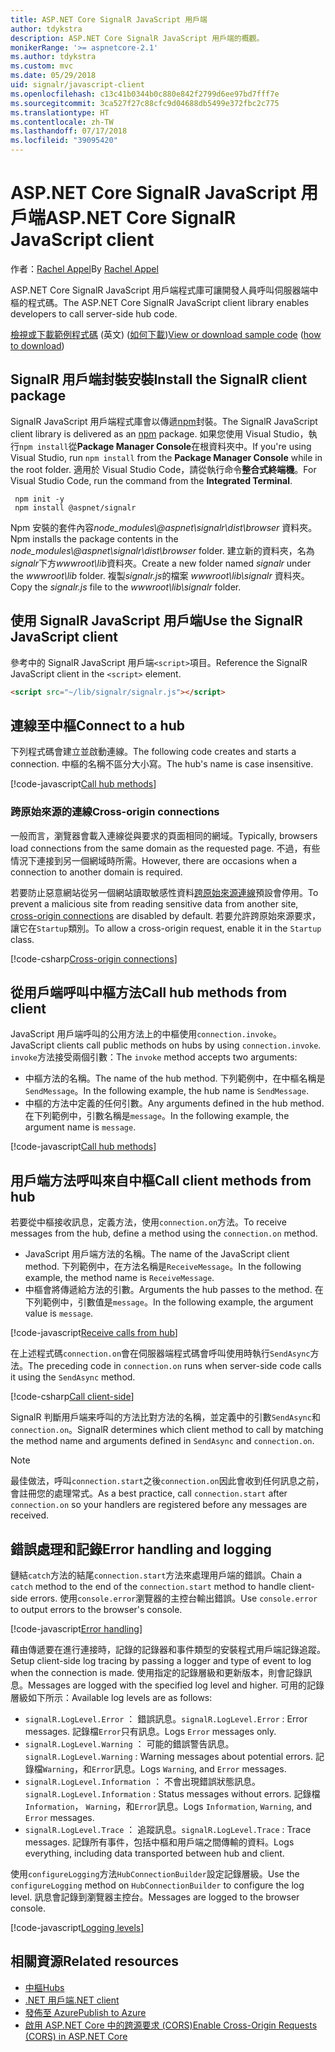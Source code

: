 ```yaml
---
title: ASP.NET Core SignalR JavaScript 用戶端
author: tdykstra
description: ASP.NET Core SignalR JavaScript 用戶端的概觀。
monikerRange: '>= aspnetcore-2.1'
ms.author: tdykstra
ms.custom: mvc
ms.date: 05/29/2018
uid: signalr/javascript-client
ms.openlocfilehash: c13c41b0344b0c880e842f2799d6ee97bd7fff7e
ms.sourcegitcommit: 3ca527f27c88cfc9d04688db5499e372fbc2c775
ms.translationtype: HT
ms.contentlocale: zh-TW
ms.lasthandoff: 07/17/2018
ms.locfileid: "39095420"
---
```

# <a name="aspnet-core-signalr-javascript-client"></a><span data-ttu-id="47deb-103">ASP.NET Core SignalR JavaScript 用戶端</span><span class="sxs-lookup"><span data-stu-id="47deb-103">ASP.NET Core SignalR JavaScript client</span></span>

<span data-ttu-id="47deb-104">作者：[Rachel Appel](http://twitter.com/rachelappel)</span><span class="sxs-lookup"><span data-stu-id="47deb-104">By [Rachel Appel](http://twitter.com/rachelappel)</span></span>

<span data-ttu-id="47deb-105">ASP.NET Core SignalR JavaScript 用戶端程式庫可讓開發人員呼叫伺服器端中樞的程式碼。</span><span class="sxs-lookup"><span data-stu-id="47deb-105">The ASP.NET Core SignalR JavaScript client library enables developers to call server-side hub code.</span></span>

<span data-ttu-id="47deb-106">[檢視或下載範例程式碼](https://github.com/aspnet/Docs/tree/live/aspnetcore/signalr/javascript-client/sample) \(英文\) ([如何下載](xref:tutorials/index#how-to-download-a-sample))</span><span class="sxs-lookup"><span data-stu-id="47deb-106">[View or download sample code](https://github.com/aspnet/Docs/tree/live/aspnetcore/signalr/javascript-client/sample) ([how to download](xref:tutorials/index#how-to-download-a-sample))</span></span>

## <a name="install-the-signalr-client-package"></a><span data-ttu-id="47deb-107">SignalR 用戶端封裝安裝</span><span class="sxs-lookup"><span data-stu-id="47deb-107">Install the SignalR client package</span></span>

<span data-ttu-id="47deb-108">SignalR JavaScript 用戶端程式庫會以傳遞[npm](https://www.npmjs.com/)封裝。</span><span class="sxs-lookup"><span data-stu-id="47deb-108">The SignalR JavaScript client library is delivered as an [npm](https://www.npmjs.com/) package.</span></span> <span data-ttu-id="47deb-109">如果您使用 Visual Studio，執行`npm install`從**Package Manager Console**在根資料夾中。</span><span class="sxs-lookup"><span data-stu-id="47deb-109">If you're using Visual Studio, run `npm install` from the **Package Manager Console** while in the root folder.</span></span> <span data-ttu-id="47deb-110">適用於 Visual Studio Code，請從執行命令**整合式終端機**。</span><span class="sxs-lookup"><span data-stu-id="47deb-110">For Visual Studio Code, run the command from the **Integrated Terminal**.</span></span>

  ```console
   npm init -y
   npm install @aspnet/signalr
  ```

<span data-ttu-id="47deb-111">Npm 安裝的套件內容*node_modules\\@aspnet\signalr\dist\browser* 資料夾。</span><span class="sxs-lookup"><span data-stu-id="47deb-111">Npm installs the package contents in the *node_modules\\@aspnet\signalr\dist\browser* folder.</span></span> <span data-ttu-id="47deb-112">建立新的資料夾，名為*signalr*下方*wwwroot\\lib*資料夾。</span><span class="sxs-lookup"><span data-stu-id="47deb-112">Create a new folder named *signalr* under the *wwwroot\\lib* folder.</span></span> <span data-ttu-id="47deb-113">複製*signalr.js*的檔案 *wwwroot\lib\signalr* 資料夾。</span><span class="sxs-lookup"><span data-stu-id="47deb-113">Copy the *signalr.js* file to the *wwwroot\lib\signalr* folder.</span></span>

## <a name="use-the-signalr-javascript-client"></a><span data-ttu-id="47deb-114">使用 SignalR JavaScript 用戶端</span><span class="sxs-lookup"><span data-stu-id="47deb-114">Use the SignalR JavaScript client</span></span>

<span data-ttu-id="47deb-115">參考中的 SignalR JavaScript 用戶端`<script>`項目。</span><span class="sxs-lookup"><span data-stu-id="47deb-115">Reference the SignalR JavaScript client in the `<script>` element.</span></span>

```html
<script src="~/lib/signalr/signalr.js"></script>
```

## <a name="connect-to-a-hub"></a><span data-ttu-id="47deb-116">連線至中樞</span><span class="sxs-lookup"><span data-stu-id="47deb-116">Connect to a hub</span></span>

<span data-ttu-id="47deb-117">下列程式碼會建立並啟動連線。</span><span class="sxs-lookup"><span data-stu-id="47deb-117">The following code creates and starts a connection.</span></span> <span data-ttu-id="47deb-118">中樞的名稱不區分大小寫。</span><span class="sxs-lookup"><span data-stu-id="47deb-118">The hub's name is case insensitive.</span></span>

[!code-javascript[Call hub methods](javascript-client/sample/wwwroot/js/chat.js?range=9-12,28)]

### <a name="cross-origin-connections"></a><span data-ttu-id="47deb-119">跨原始來源的連線</span><span class="sxs-lookup"><span data-stu-id="47deb-119">Cross-origin connections</span></span>

<span data-ttu-id="47deb-120">一般而言，瀏覽器會載入連線從與要求的頁面相同的網域。</span><span class="sxs-lookup"><span data-stu-id="47deb-120">Typically, browsers load connections from the same domain as the requested page.</span></span> <span data-ttu-id="47deb-121">不過，有些情況下連接到另一個網域時所需。</span><span class="sxs-lookup"><span data-stu-id="47deb-121">However, there are occasions when a connection to another domain is required.</span></span>

<span data-ttu-id="47deb-122">若要防止惡意網站從另一個網站讀取敏感性資料[跨原始來源連線](xref:security/cors)預設會停用。</span><span class="sxs-lookup"><span data-stu-id="47deb-122">To prevent a malicious site from reading sensitive data from another site, [cross-origin connections](xref:security/cors) are disabled by default.</span></span> <span data-ttu-id="47deb-123">若要允許跨原始來源要求，讓它在`Startup`類別。</span><span class="sxs-lookup"><span data-stu-id="47deb-123">To allow a cross-origin request, enable it in the `Startup` class.</span></span>

[!code-csharp[Cross-origin connections](javascript-client/sample/Startup.cs?highlight=29-35,56)]

## <a name="call-hub-methods-from-client"></a><span data-ttu-id="47deb-124">從用戶端呼叫中樞方法</span><span class="sxs-lookup"><span data-stu-id="47deb-124">Call hub methods from client</span></span>

<span data-ttu-id="47deb-125">JavaScript 用戶端呼叫的公用方法上的中樞使用`connection.invoke`。</span><span class="sxs-lookup"><span data-stu-id="47deb-125">JavaScript clients call public methods on hubs by using `connection.invoke`.</span></span> <span data-ttu-id="47deb-126">`invoke`方法接受兩個引數：</span><span class="sxs-lookup"><span data-stu-id="47deb-126">The `invoke` method accepts two arguments:</span></span>

* <span data-ttu-id="47deb-127">中樞方法的名稱。</span><span class="sxs-lookup"><span data-stu-id="47deb-127">The name of the hub method.</span></span> <span data-ttu-id="47deb-128">下列範例中，在中樞名稱是`SendMessage`。</span><span class="sxs-lookup"><span data-stu-id="47deb-128">In the following example, the hub name is `SendMessage`.</span></span>
* <span data-ttu-id="47deb-129">中樞的方法中定義的任何引數。</span><span class="sxs-lookup"><span data-stu-id="47deb-129">Any arguments defined in the hub method.</span></span> <span data-ttu-id="47deb-130">在下列範例中，引數名稱是`message`。</span><span class="sxs-lookup"><span data-stu-id="47deb-130">In the following example, the argument name is `message`.</span></span>

[!code-javascript[Call hub methods](javascript-client/sample/wwwroot/js/chat.js?range=24)]

## <a name="call-client-methods-from-hub"></a><span data-ttu-id="47deb-131">用戶端方法呼叫來自中樞</span><span class="sxs-lookup"><span data-stu-id="47deb-131">Call client methods from hub</span></span>

<span data-ttu-id="47deb-132">若要從中樞接收訊息，定義方法，使用`connection.on`方法。</span><span class="sxs-lookup"><span data-stu-id="47deb-132">To receive messages from the hub, define a method using the `connection.on` method.</span></span>

* <span data-ttu-id="47deb-133">JavaScript 用戶端方法的名稱。</span><span class="sxs-lookup"><span data-stu-id="47deb-133">The name of the JavaScript client method.</span></span> <span data-ttu-id="47deb-134">下列範例中，在方法名稱是`ReceiveMessage`。</span><span class="sxs-lookup"><span data-stu-id="47deb-134">In the following example, the method name is `ReceiveMessage`.</span></span>
* <span data-ttu-id="47deb-135">中樞會將傳遞給方法的引數。</span><span class="sxs-lookup"><span data-stu-id="47deb-135">Arguments the hub passes to the method.</span></span> <span data-ttu-id="47deb-136">在下列範例中，引數值是`message`。</span><span class="sxs-lookup"><span data-stu-id="47deb-136">In the following example, the argument value is `message`.</span></span>

[!code-javascript[Receive calls from hub](javascript-client/sample/wwwroot/js/chat.js?range=14-19)]

<span data-ttu-id="47deb-137">在上述程式碼`connection.on`會在伺服器端程式碼會呼叫使用時執行`SendAsync`方法。</span><span class="sxs-lookup"><span data-stu-id="47deb-137">The preceding code in `connection.on` runs when server-side code calls it using the `SendAsync` method.</span></span>

[!code-csharp[Call client-side](javascript-client/sample/hubs/chathub.cs?range=8-11)]

<span data-ttu-id="47deb-138">SignalR 判斷用戶端来呼叫的方法比對方法的名稱，並定義中的引數`SendAsync`和`connection.on`。</span><span class="sxs-lookup"><span data-stu-id="47deb-138">SignalR determines which client method to call by matching the method name and arguments defined in `SendAsync` and `connection.on`.</span></span>

> [!NOTE]
> <span data-ttu-id="47deb-139">最佳做法，呼叫`connection.start`之後`connection.on`因此會收到任何訊息之前，會註冊您的處理常式。</span><span class="sxs-lookup"><span data-stu-id="47deb-139">As a best practice, call `connection.start` after `connection.on` so your handlers are registered before any messages are received.</span></span>

## <a name="error-handling-and-logging"></a><span data-ttu-id="47deb-140">錯誤處理和記錄</span><span class="sxs-lookup"><span data-stu-id="47deb-140">Error handling and logging</span></span>

<span data-ttu-id="47deb-141">鏈結`catch`方法的結尾`connection.start`方法來處理用戶端的錯誤。</span><span class="sxs-lookup"><span data-stu-id="47deb-141">Chain a `catch` method to the end of the `connection.start` method to handle client-side errors.</span></span> <span data-ttu-id="47deb-142">使用`console.error`瀏覽器的主控台輸出錯誤。</span><span class="sxs-lookup"><span data-stu-id="47deb-142">Use `console.error` to output errors to the browser's console.</span></span>

[!code-javascript[Error handling](javascript-client/sample/wwwroot/js/chat.js?range=28)]

<span data-ttu-id="47deb-143">藉由傳遞要在進行連接時，記錄的記錄器和事件類型的安裝程式用戶端記錄追蹤。</span><span class="sxs-lookup"><span data-stu-id="47deb-143">Setup client-side log tracing by passing a logger and type of event to log when the connection is made.</span></span> <span data-ttu-id="47deb-144">使用指定的記錄層級和更新版本，則會記錄訊息。</span><span class="sxs-lookup"><span data-stu-id="47deb-144">Messages are logged with the specified log level and higher.</span></span> <span data-ttu-id="47deb-145">可用的記錄層級如下所示：</span><span class="sxs-lookup"><span data-stu-id="47deb-145">Available log levels are as follows:</span></span>

* <span data-ttu-id="47deb-146">`signalR.LogLevel.Error` ： 錯誤訊息。</span><span class="sxs-lookup"><span data-stu-id="47deb-146">`signalR.LogLevel.Error` : Error messages.</span></span> <span data-ttu-id="47deb-147">記錄檔`Error`只有訊息。</span><span class="sxs-lookup"><span data-stu-id="47deb-147">Logs `Error` messages only.</span></span>
* <span data-ttu-id="47deb-148">`signalR.LogLevel.Warning` ： 可能的錯誤警告訊息。</span><span class="sxs-lookup"><span data-stu-id="47deb-148">`signalR.LogLevel.Warning` : Warning messages about potential errors.</span></span> <span data-ttu-id="47deb-149">記錄檔`Warning`，和`Error`訊息。</span><span class="sxs-lookup"><span data-stu-id="47deb-149">Logs `Warning`, and `Error` messages.</span></span>
* <span data-ttu-id="47deb-150">`signalR.LogLevel.Information` ： 不會出現錯誤狀態訊息。</span><span class="sxs-lookup"><span data-stu-id="47deb-150">`signalR.LogLevel.Information` : Status messages without errors.</span></span> <span data-ttu-id="47deb-151">記錄檔`Information`， `Warning`，和`Error`訊息。</span><span class="sxs-lookup"><span data-stu-id="47deb-151">Logs `Information`, `Warning`, and `Error` messages.</span></span>
* <span data-ttu-id="47deb-152">`signalR.LogLevel.Trace` ： 追蹤訊息。</span><span class="sxs-lookup"><span data-stu-id="47deb-152">`signalR.LogLevel.Trace` : Trace messages.</span></span> <span data-ttu-id="47deb-153">記錄所有事件，包括中樞和用戶端之間傳輸的資料。</span><span class="sxs-lookup"><span data-stu-id="47deb-153">Logs everything, including data transported between hub and client.</span></span>

<span data-ttu-id="47deb-154">使用`configureLogging`方法`HubConnectionBuilder`設定記錄層級。</span><span class="sxs-lookup"><span data-stu-id="47deb-154">Use the `configureLogging` method on `HubConnectionBuilder` to configure the log level.</span></span> <span data-ttu-id="47deb-155">訊息會記錄到瀏覽器主控台。</span><span class="sxs-lookup"><span data-stu-id="47deb-155">Messages are logged to the browser console.</span></span>

[!code-javascript[Logging levels](javascript-client/sample/wwwroot/js/chat.js?range=9-12)]

## <a name="related-resources"></a><span data-ttu-id="47deb-156">相關資源</span><span class="sxs-lookup"><span data-stu-id="47deb-156">Related resources</span></span>

* [<span data-ttu-id="47deb-157">中樞</span><span class="sxs-lookup"><span data-stu-id="47deb-157">Hubs</span></span>](xref:signalr/hubs)
* [<span data-ttu-id="47deb-158">.NET 用戶端</span><span class="sxs-lookup"><span data-stu-id="47deb-158">.NET client</span></span>](xref:signalr/dotnet-client)
* [<span data-ttu-id="47deb-159">發佈至 Azure</span><span class="sxs-lookup"><span data-stu-id="47deb-159">Publish to Azure</span></span>](xref:signalr/publish-to-azure-web-app)
* [<span data-ttu-id="47deb-160">啟用 ASP.NET Core 中的跨源要求 (CORS)</span><span class="sxs-lookup"><span data-stu-id="47deb-160">Enable Cross-Origin Requests (CORS) in ASP.NET Core</span></span>](xref:security/cors)
